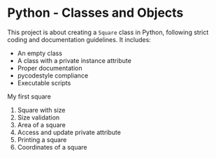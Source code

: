 # Python - Classes and Objects

This project is about creating a `Square` class in Python, following strict coding and documentation guidelines. It includes:

- An empty class
- A class with a private instance attribute
- Proper documentation
- pycodestyle compliance
- Executable scripts

My first square
1. Square with size
2. Size validation
3. Area of a square
4. Access and update private attribute
5. Printing a square
6. Coordinates of a square